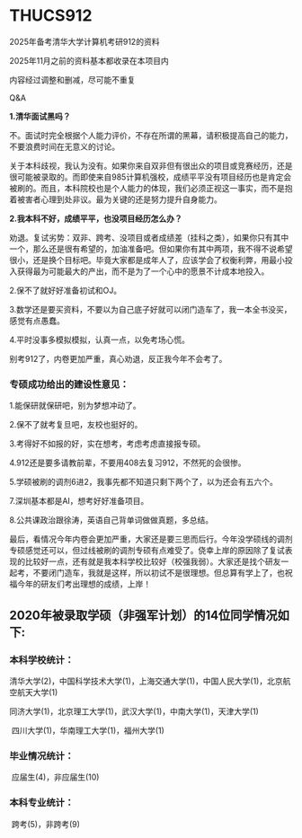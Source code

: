 # THUCS912
2025年备考清华大学计算机考研912的资料

2025年11月之前的资料基本都收录在本项目内

内容经过调整和删减，尽可能不重复

Q&A

**1.清华面试黑吗？**

不。面试时完全根据个人能力评价，不存在所谓的黑幕，请积极提高自己的能力，不要浪费时间在无意义的讨论。</br>

关于本科歧视，我认为没有。如果你来自双非但有很出众的项目或竞赛经历，还是很可能被录取的。而即使来自985计算机强校，成绩平平没有项目经历也是肯定会被刷的。而且，本科院校也是个人能力的体现，我们必须正视这一事实，而不是抱着被害者心理到处非议。最为关键的还是努力提升自身能力。</br>

**2.我本科不好，成绩平平，也没项目经历怎么办？**

劝退。复试劣势：双非、跨考、没项目或者成绩差（挂科之类），如果你只有其中一个，那么还是很有希望的，加油准备吧。但如果你有其中两项，我不得不说希望很小，还是换个目标吧。毕竟大家都是成年人了，应该学会了权衡利弊，用最小投入获得最为可能最大的产出，而不是为了一个心中的愿景不计成本地投入。</br>

2.保不了就好好准备初试和OJ。

3.数学还是要买资料，不要以为自己底子好就可以闭门造车了，我一本全书没买，感觉有点愚蠢。

4.平时没事多模拟模拟，认真一点，以免考场心慌。

别考912了，内卷更加严重，真心劝退，反正我今年不会考了。

### **专硕成功给出的建设性意见：**

1.能保研就保研吧，别为梦想冲动了。

2.保不了就考复旦吧，友校也挺好的。

3.考得好不如报的好，实在想考，考虑考虑直接报专硕。

4.912还是要多请教前辈，不要用408去复习912，不然死的会很惨。

5.学硕被刷的调剂6进2，我事先都不知道只剩下两个了，以为还会有五六个。

7.深圳基本都是AI，想考好好准备项目。

8.公共课政治跟徐涛，英语自己背单词做做真题，多总结。

最后，看情况今年内卷会更加严重，大家还是要三思而后行。今年没学硕线的调剂专硕感觉还可以，但过线被刷的调剂专硕有点难受了。侥幸上岸的原因除了复试表现的比较好一点，还有就是我本科学校比较好（校强我弱）。大家还是找个研友一起考，不要闭门造车，我就是这样，所以初试不是很理想。但总算有学上了，也祝福今年的研友们考出理想的成绩，上岸！

## **2020年**被录取学硕（非强军计划）的14位同学情况如下:

### **本科学校统计：**

​            清华大学(2)，中国科学技术大学(1)，上海交通大学(1)，中国人民大学(1)，北京航空航天大学(1)</br>

​            同济大学(1)，北京理工大学(1)，武汉大学(1)，中南大学(1)，天津大学(1)</br>

​            四川大学(1)，华南理工大学(1)，福州大学(1)

### **毕业情况统计：**

​            应届生(4)，非应届生(10)

### **本科专业统计：**

​            跨考(5)，非跨考(9)
